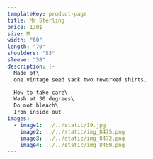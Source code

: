 ```yaml
---
templateKey: product-page
title: Mr Sterling
price: 130$
size: M
width: "60"
length: "70"
shoulders: "53"
sleeve: "58"
description: |-
  Made of\
  one vintage seed sack two reworked shirts.

  How to take care\
  Wash at 30 degrees\
  Do not bleach\
  Iron inside out
images:
  - image1: ../../static/19.jpg
    image2: ../../static/img_8475.png
    image3: ../../static/img_8472.png
    image4: ../../static/img_8459.png
---
```

